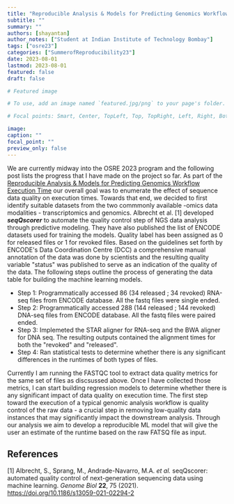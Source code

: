 ```yaml
---
title: "Reproducible Analysis & Models for Predicting Genomics Workflow Execution Time (Midterm Blog Post)"
subtitle: ""
summary: ""
authors: [shayantan]
author_notes: ["Student at Indian Institute of Technology Bombay"]
tags: ["osre23"]
categories: ["SummerofReproducibility23"]
date: 2023-08-01 
lastmod: 2023-08-01
featured: false
draft: false

# Featured image

# To use, add an image named `featured.jpg/png` to your page's folder.

# Focal points: Smart, Center, TopLeft, Top, TopRight, Left, Right, BottomLeft, Bottom, BottomRight.

image:
caption: ""
focal_point: ""
preview_only: false
---
```



We are currently midway into the OSRE 2023 program and the following post lists the progress that I have made on the project so far.
As part of the [Reproducible Analysis & Models for Predicting Genomics Workflow Execution Time](/project/osre23/uga/GenomicsWFModels) our overall goal was to enumerate the effect of sequence data quality on execution times. Towards that end, we decided to first identify suitable datasets from the two commmonly available -omics data modalities - transcriptomics and genomics. Albrecht et al. [1] developed ***seqQscorer*** to automate the quality control step of NGS data analysis through predictive modeling. They have also published the list of ENCODE datasets used for training the models. Quality label has been assigned as 0 for released files or 1 for revoked files. Based on the guidelines set forth by ENCODE's Data Coordination Centre (DCC) a comprehensive manual annotation of the data was done by scientists and the resulting quality variable "status" was published to serve as an indication of the quality of the data. The following steps outline the process of generating the data table for building the machine learning models. 
* Step 1: Programmatically accessed 86 (34 released ; 34 revoked) RNA-seq files from ENCODE database. All the fastq files were single ended.
* Step 2: Programmatically accessed 288 (144 released ; 144 revoked) DNA-seq files from ENCODE database. All the fastq files were paired ended.
* Step 3: Implemeted the STAR aligner for RNA-seq and the BWA aligner for DNA seq. The resulting outputs contained the alignment times for both the "revoked" and "released". 
* Step 4: Ran statistical tests to determine whether there is any significant differences in the runtimes of both types of files.

Currently I am running the FASTQC tool to extract data quality metrics for the same set of files as discsussed above. Once I have collected those metrics, I can start building regression models to determine whether there is any significant impact of data quality on execution time. The first step toward the execution of a typical genomic analysis workflow is quality control of the raw data - a crucial step in removing low-quality data instances that may significantly impact the downstream analysis. Through our analysis we aim to develop a reproducible ML model that will give the user an estimate of the runtime based on the raw FATSQ file as input.  

## References
[1] Albrecht, S., Sprang, M., Andrade-Navarro, M.A. _et al._ seqQscorer: automated quality control of next-generation sequencing data using machine learning. _Genome Biol_  **22**, 75 (2021). https://doi.org/10.1186/s13059-021-02294-2

